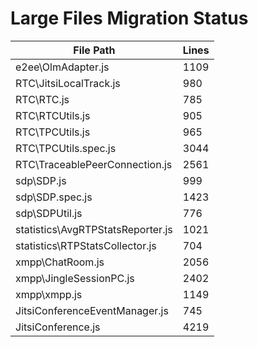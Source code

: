 # Large Files Migration Status

| File Path | Lines |
|-----------|-------|
| e2ee\OlmAdapter.js | 1109 |
| RTC\JitsiLocalTrack.js | 980 |
| RTC\RTC.js | 785 |
| RTC\RTCUtils.js | 905 |
| RTC\TPCUtils.js | 965 |
| RTC\TPCUtils.spec.js | 3044 |
| RTC\TraceablePeerConnection.js | 2561 |
| sdp\SDP.js | 999 |
| sdp\SDP.spec.js | 1423 |
| sdp\SDPUtil.js | 776 |
| statistics\AvgRTPStatsReporter.js | 1021 |
| statistics\RTPStatsCollector.js | 704 |
| xmpp\ChatRoom.js | 2056 |
| xmpp\JingleSessionPC.js | 2402 |
| xmpp\xmpp.js | 1149 |
| JitsiConferenceEventManager.js | 745 |
| JitsiConference.js | 4219 |